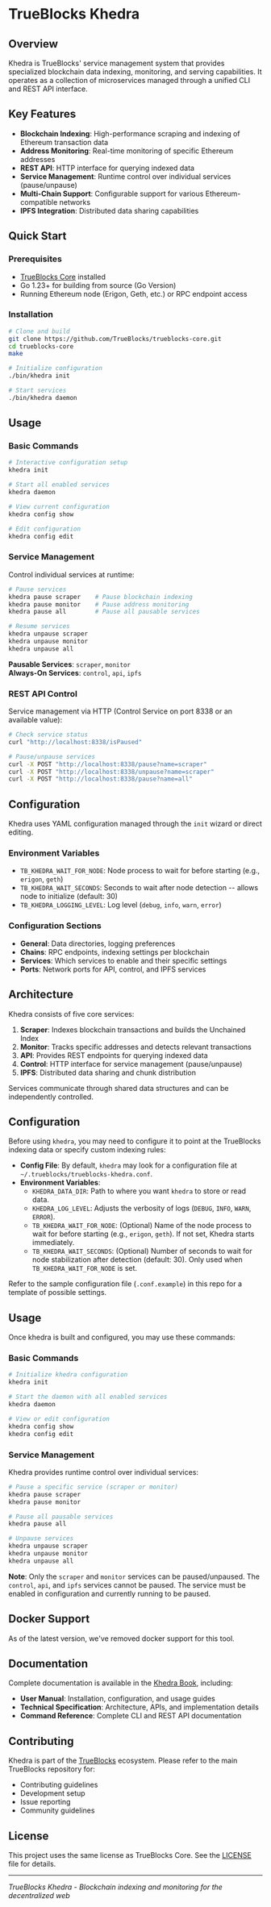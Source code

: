 # TrueBlocks Khedra

## Overview

Khedra is TrueBlocks' service management system that provides specialized blockchain data indexing, monitoring, and serving capabilities. It operates as a collection of microservices managed through a unified CLI and REST API interface.

## Key Features

- **Blockchain Indexing**: High-performance scraping and indexing of Ethereum transaction data
- **Address Monitoring**: Real-time monitoring of specific Ethereum addresses
- **REST API**: HTTP interface for querying indexed data
- **Service Management**: Runtime control over individual services (pause/unpause)
- **Multi-Chain Support**: Configurable support for various Ethereum-compatible networks
- **IPFS Integration**: Distributed data sharing capabilities

## Quick Start

### Prerequisites

- [TrueBlocks Core](https://github.com/TrueBlocks/trueblocks-core) installed
- Go 1.23+ for building from source (Go Version)
- Running Ethereum node (Erigon, Geth, etc.) or RPC endpoint access

### Installation

```bash
# Clone and build
git clone https://github.com/TrueBlocks/trueblocks-core.git
cd trueblocks-core
make

# Initialize configuration
./bin/khedra init

# Start services
./bin/khedra daemon
```

## Usage

### Basic Commands

```bash
# Interactive configuration setup
khedra init

# Start all enabled services
khedra daemon

# View current configuration
khedra config show

# Edit configuration
khedra config edit
```

### Service Management

Control individual services at runtime:

```bash
# Pause services
khedra pause scraper    # Pause blockchain indexing
khedra pause monitor    # Pause address monitoring
khedra pause all        # Pause all pausable services

# Resume services
khedra unpause scraper
khedra unpause monitor
khedra unpause all
```

**Pausable Services**: `scraper`, `monitor`  
**Always-On Services**: `control`, `api`, `ipfs`

### REST API Control

Service management via HTTP (Control Service on port 8338 or an available value):

```bash
# Check service status
curl "http://localhost:8338/isPaused"

# Pause/unpause services
curl -X POST "http://localhost:8338/pause?name=scraper"
curl -X POST "http://localhost:8338/unpause?name=scraper"
curl -X POST "http://localhost:8338/pause?name=all"
```

## Configuration

Khedra uses YAML configuration managed through the `init` wizard or direct editing.

### Environment Variables

- `TB_KHEDRA_WAIT_FOR_NODE`: Node process to wait for before starting (e.g., `erigon`, `geth`)
- `TB_KHEDRA_WAIT_SECONDS`: Seconds to wait after node detection -- allows node to initialize (default: 30)
- `TB_KHEDRA_LOGGING_LEVEL`: Log level (`debug`, `info`, `warn`, `error`)

### Configuration Sections

- **General**: Data directories, logging preferences
- **Chains**: RPC endpoints, indexing settings per blockchain
- **Services**: Which services to enable and their specific settings
- **Ports**: Network ports for API, control, and IPFS services

## Architecture

Khedra consists of five core services:

1. **Scraper**: Indexes blockchain transactions and builds the Unchained Index
2. **Monitor**: Tracks specific addresses and detects relevant transactions
3. **API**: Provides REST endpoints for querying indexed data
4. **Control**: HTTP interface for service management (pause/unpause)
5. **IPFS**: Distributed data sharing and chunk distribution

Services communicate through shared data structures and can be independently controlled.

## Configuration

Before using `khedra`, you may need to configure it to point at the TrueBlocks indexing data or specify custom indexing rules:

- **Config File**: By default, `khedra` may look for a configuration file at `~/.trueblocks/trueblocks-khedra.conf`.  
- **Environment Variables**:  
  - `KHEDRA_DATA_DIR`: Path to where you want `khedra` to store or read data.  
  - `KHEDRA_LOG_LEVEL`: Adjusts the verbosity of logs (`DEBUG`, `INFO`, `WARN`, `ERROR`).
  - `TB_KHEDRA_WAIT_FOR_NODE`: (Optional) Name of the node process to wait for before starting (e.g., `erigon`, `geth`). If not set, Khedra starts immediately.
  - `TB_KHEDRA_WAIT_SECONDS`: (Optional) Number of seconds to wait for node stabilization after detection (default: 30). Only used when `TB_KHEDRA_WAIT_FOR_NODE` is set.

Refer to the sample configuration file (`.conf.example`) in this repo for a template of possible settings.

## Usage

Once khedra is built and configured, you may use these commands:

### Basic Commands

```bash
# Initialize khedra configuration
khedra init

# Start the daemon with all enabled services
khedra daemon

# View or edit configuration
khedra config show
khedra config edit
```

### Service Management

Khedra provides runtime control over individual services:

```bash
# Pause a specific service (scraper or monitor)
khedra pause scraper
khedra pause monitor

# Pause all pausable services
khedra pause all

# Unpause services
khedra unpause scraper
khedra unpause monitor
khedra unpause all
```

**Note**: Only the `scraper` and `monitor` services can be paused/unpaused. The `control`, `api`, and `ipfs` services cannot be paused. The service must be enabled in configuration and currently running to be paused.

## Docker Support

As of the latest version, we've removed docker support for this tool.

## Documentation

Complete documentation is available in the [Khedra Book](./book/), including:

- **User Manual**: Installation, configuration, and usage guides
- **Technical Specification**: Architecture, APIs, and implementation details
- **Command Reference**: Complete CLI and REST API documentation

## Contributing

Khedra is part of the [TrueBlocks](https://github.com/TrueBlocks/trueblocks-core) ecosystem. Please refer to the main TrueBlocks repository for:

- Contributing guidelines
- Development setup
- Issue reporting
- Community guidelines

## License

This project uses the same license as TrueBlocks Core. See the [LICENSE](LICENSE) file for details.

---

*TrueBlocks Khedra - Blockchain indexing and monitoring for the decentralized web*

